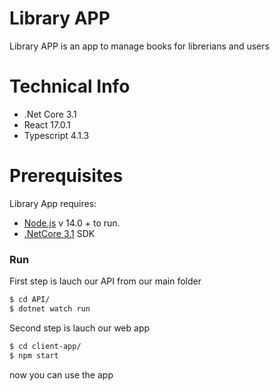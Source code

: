 # Library APP

Library APP is an app to manage books for librerians and users

# Technical Info

  - .Net Core 3.1
  - React 17.0.1
  - Typescript 4.1.3


# Prerequisites
Library App requires:
  - [Node.js](https://nodejs.org/) v 14.0 + to run.
  - [.NetCore 3.1](https://dotnet.microsoft.com/download/dotnet-core/3.1) SDK


### Run

First step is lauch our API from our main folder

```sh
$ cd API/
$ dotnet watch run
```

Second step is lauch our web app 

```sh
$ cd client-app/
$ npm start
```
now you can use the app
